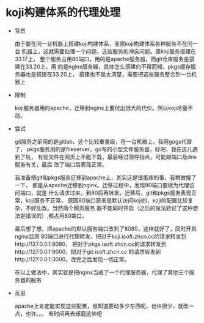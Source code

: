 koji构建体系的代理处理
=====================

- 背景

  由于要在同一台机器上搭建koji构建体系，而原koji构建体系各种服务不在同一台
机器上，这就需要处理一个问题，这些服务的冲突问题。原koji服务搭建在33.17上，
整个服务占用80端口，用的是apache服务器，而git仓库服务是搭建在33.20上，用
的是nginx服务器，具体怎么搭建的不得而知，pkgs缓存服务器也是搭建在33.20上，
搭建也不是太清楚，需要把这些服务整合到一台机器上

- 限制

  koji服务器用的apache，迁移到nginx上要付出很大的代价。所以koji尽量不动。

- 尝试

  git服务之前用的是gitlab，这个比较重量级，在一台机器上，我用gogs代替了，
pkgs服务用的是fileserver，go写的小型文件服务器，好吧，我在这儿遇到了坑，
有些文件在网页上不能下载，最后经过领导指点，可能跟端口及dns服务有关，最后
改了端口后表现正常。

  我准备把git和pkgs服务迁移到apache上，其实这是很蛋疼的事，我稍微搜了一下，
都是从apache迁移到nginx。迁移过程中，发现80端口要做为代理访问端口，就是
什么请求过来，到80后再转发。迁移后，git和pkgs服务表现正常，koji服务不正常，
原因80端口原来是默认访问koji的，koji的配置比较复杂，不好乱改。当然两个网页服务
器不能同时开启（之后的做法验证了这种想法是错误的）,都占用80端口。

  最后想了想，把apache的默认服务端口改到了8080，这样就好了，同时开启nginx监测
80端口进行代理转发，把对于koji.isoft.zhcn.cc的请求转发到http://127.0.0.1:8080，
把对于pkgs.isoft.zhcn.cc的请求转发到http://127.0.0.1:9000，把对于git.isoft.zhcn.cc
的请求转发到http://127.0.0.1:3000。改完之后发现一切正常。

  在以上做法中，其实就是把nginx当成了一个代理服务器，代理了其他三个服务器的服务

- 反思

  apache上肯定能实现这些配置，谁知道要动多少东西呢，也许很少，就改一点，也许。。。
有时间再去琢磨这些吧
